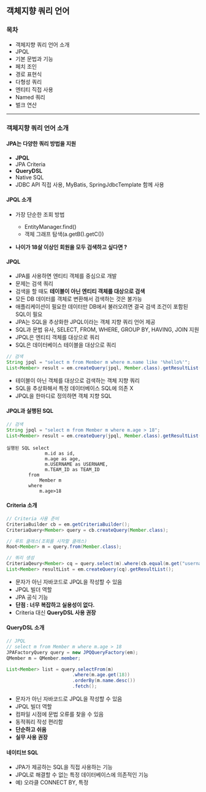 ## 객체지향 쿼리 언어

### 목차
- 객체지향 쿼리 언어 소개
- JPQL
- 기본 문법과 기능
- 페치 조인
- 경로 표현식
- 다형성 쿼리
- 엔티티 직접 사용
- Named 쿼리
- 벌크 연산

***

### 객체지향 쿼리 언어 소개

#### JPA는 다양한 쿼리 방법을 지원
- __JPQL__
- JPA Criteria
- __QueryDSL__
- Native SQL
- JDBC API 직접 사용, MyBatis, SpringJdbcTemplate 함께 사용

#### JPQL 소개
- 가장 단순한 조회 방법
    - EntityManager.find()
    - 객체 그래프 탐색(a.getB().getC())
    
- __나이가 18살 이상인 회원을 모두 검색하고 싶다면 ?__

#### JPQL
- JPA를 사용하면 엔티티 객체를 중심으로 개발
- 문제는 검색 쿼리
- 검색을 할 때도 __테이블이 아닌 엔티티 객체를 대상으로 검색__
- 모든 DB 데이터를 객체로 변환해서 검색하는 것은 불가능
- 애플리케이션이 필요한 데이터만 DB에서 불러오려면 결국 검색 조건이 포함된 SQL이 필요
- JPA는 SQL을 추상화한 JPQL이라는 객체 지향 쿼리 언어 제공
- SQL과 문법 유사, SELECT, FROM, WHERE, GROUP BY, HAVING, JOIN 지원
- JPQL은 엔티티 객체를 대상으로 쿼리
- SQL은 데이터베이스 테이블을 대상으로 쿼리
```java
// 검색
String jpql = "select m from Member m where m.name like '%hello%'";
List<Member> result = em.createQuery(jpql, Member.class).getResultList();
```

- 테이블이 아닌 객체를 대상으로 검색하는 객체 지향 쿼리
- SQL을 추상화해서 특정 데이터베이스 SQL에 의존 X
- JPQL을 한마디로 정의하면 객체 지향 SQL

#### JPQL과 실행된 SQL
```java
// 검색
String jpql = "select m from Member m where m.age > 18";
List<Member> result = em.createQuery(jpql, Member.class).getResultList();
```
```
실행된 SQL select
              m.id as id,
              m.age as age,
              m.USERNAME as USERNAME,
              m.TEAM_ID as TEAM_ID
        from
            Member m
        where
            m.age>18
```

#### Criteria 소개
```java
// Criteria 사용 준비
CriteriaBuilder cb = em.getCriteriaBuilder();
CriteriaQuery<Member> query = cb.createQuery(Member.class);

// 루트 클래스(조회를 시작할 클래스)
Root<Member> m = query.from(Member.class);

// 쿼리 생성
CriteriaQeury<Member> cq = query.select(m).where(cb.equal(m.get("username"), "kim"));
List<Member> resultList = em.createQuery(cq).getResultList();
```
- 문자가 아닌 자바코드로 JPQL을 작성할 수 있음
- JPQL 빌더 역할
- JPA 공식 기능
- __단점 : 너무 복잡하고 실용성이 없다.__
- Criteria 대신 __QueryDSL 사용 권장__

#### QueryDSL 소개
```java
// JPQL
// select m from Member m where m.age > 18
JPAFactoryQuery query = new JPQQueryFactory(em);
QMember m = QMember.member;

List<Member> list = query.selectFrom(m)
                        .where(m.age.get(18))
                        .orderBy(m.name.desc())
                        .fetch();
```

- 문자가 아닌 자바코드로 JPQL을 작성할 수 있음
- JPQL 빌더 역할
- 컴파일 시점에 문법 오류를 찾을 수 있음
- 동적쿼리 작성 편리함
- __단순하고 쉬움__
- __실무 사용 권장__

#### 네이티브 SQL
- JPA가 제공하는 SQL을 직접 사용하는 기능
- JPQL로 해결할 수 없는 특정 데이터베이스에 의존적인 기능
- 예) 오라클 CONNECT BY, 특정 